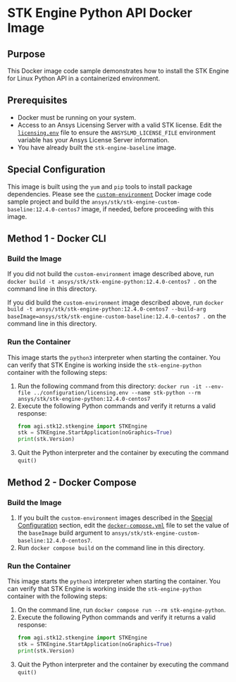 # STK Engine Python API Docker Image

## Purpose
This Docker image code sample demonstrates how to install the STK Engine for Linux Python API in a containerized 
environment.

## Prerequisites
* Docker must be running on your system.
* Access to an Ansys Licensing Server with a valid STK license.  Edit the 
[`licensing.env`](../configuration/licensing.env) file to ensure the `ANSYSLMD_LICENSE_FILE` environment variable 
has your Ansys License Server information.
* You have already built the `stk-engine-baseline` image.

## Special Configuration
This image is built using the `yum` and `pip` tools to install package dependencies. Please see the 
[`custom-environment`](../custom-environment/README.md) Docker image code sample project and build the 
`ansys/stk/stk-engine-custom-baseline:12.4.0-centos7` image, if needed, before proceeding with this image.  

## Method 1 - Docker CLI

### Build the Image
If you did not build the `custom-environment` image described above, run 
`docker build -t ansys/stk/stk-engine-python:12.4.0-centos7 .` on the command line in this directory.

If you did build the `custom-environment` image described above, run 
`docker build -t ansys/stk/stk-engine-python:12.4.0-centos7 --build-arg baseImage=ansys/stk/stk-engine-custom-baseline:12.4.0-centos7 .` 
on the command line in this directory.

### Run the Container
This image starts the `python3` interpreter when starting the container.  You can verify that 
STK Engine is working inside the `stk-engine-python` container with the following steps:
1. Run the following command from this directory: 
`docker run -it --env-file ../configuration/licensing.env --name stk-python --rm ansys/stk/stk-engine-python:12.4.0-centos7`
2. Execute the following Python commands and verify it returns a valid response:
    ```python
    from agi.stk12.stkengine import STKEngine
    stk = STKEngine.StartApplication(noGraphics=True)
    print(stk.Version)
    ```
3. Quit the Python interpreter and the container by executing the command `quit()`

## Method 2 - Docker Compose

### Build the Image
1. If you built the `custom-environment` images described in the [Special Configuration](#special-configuration) section, 
edit the [`docker-compose.yml`](./docker-compose.yml) file to set the value of the `baseImage` build argument to 
`ansys/stk/stk-engine-custom-baseline:12.4.0-centos7`.
2. Run `docker compose build` on the command line in this directory.

### Run the Container
This image starts the `python3` interpreter when starting the container.  You can verify that 
STK Engine is working inside the `stk-engine-python` container with the following steps:
1. On the command line, run `docker compose run --rm stk-engine-python`.
2. Execute the following Python commands and verify it returns a valid response:
    ```python
    from agi.stk12.stkengine import STKEngine
    stk = STKEngine.StartApplication(noGraphics=True)
    print(stk.Version)
    ```
3. Quit the Python interpreter and the container by executing the command `quit()`